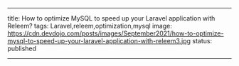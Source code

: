 ---

title: How to optimize MySQL to speed up your Laravel application with Releem?
tags: Laravel,releem,optimization,mysql
image: https://cdn.devdojo.com/posts/images/September2021/how-to-optimize-mysql-to-speed-up-your-laravel-application-with-releem3.jpg
status: published

---